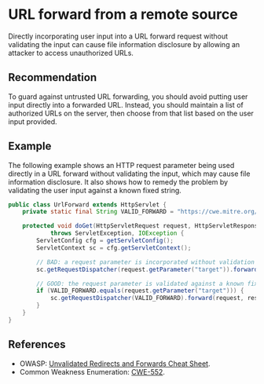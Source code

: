 # URL forward from a remote source
Directly incorporating user input into a URL forward request without validating the input can cause file information disclosure by allowing an attacker to access unauthorized URLs.


## Recommendation
To guard against untrusted URL forwarding, you should avoid putting user input directly into a forwarded URL. Instead, you should maintain a list of authorized URLs on the server, then choose from that list based on the user input provided.


## Example
The following example shows an HTTP request parameter being used directly in a URL forward without validating the input, which may cause file information disclosure. It also shows how to remedy the problem by validating the user input against a known fixed string.


```java
public class UrlForward extends HttpServlet {
	private static final String VALID_FORWARD = "https://cwe.mitre.org/data/definitions/552.html";

	protected void doGet(HttpServletRequest request, HttpServletResponse response)
			throws ServletException, IOException {
		ServletConfig cfg = getServletConfig();
		ServletContext sc = cfg.getServletContext();

		// BAD: a request parameter is incorporated without validation into a URL forward
		sc.getRequestDispatcher(request.getParameter("target")).forward(request, response);

		// GOOD: the request parameter is validated against a known fixed string
		if (VALID_FORWARD.equals(request.getParameter("target"))) {
			sc.getRequestDispatcher(VALID_FORWARD).forward(request, response);
		}
	}
}

```

## References
* OWASP: [Unvalidated Redirects and Forwards Cheat Sheet](https://cheatsheetseries.owasp.org/cheatsheets/Unvalidated_Redirects_and_Forwards_Cheat_Sheet.html).
* Common Weakness Enumeration: [CWE-552](https://cwe.mitre.org/data/definitions/552.html).

